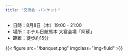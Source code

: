 ```yaml
---
title: "交流会・バンケット"
---
```



- 日時：8月8日（木）19:00 - 21:00
- 場所：ホテル日航熊本 大宴会場「阿蘇」
- 距離：徒歩約15分

{{< figure src="/banquet.png" imgclass="img-fluid" >}}
